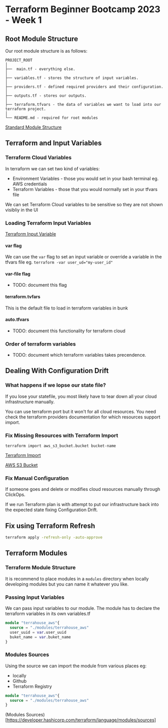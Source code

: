 # Terraform Beginner Bootcamp 2023 - Week 1

## Root Module Structure 

Our root module structure is as follows:

```
PROJECT_ROOT
│
├──  main.tf - everything else.
│
├── variables.tf - stores the structure of input variables.
│
├── providers.tf - defined required providers and their configuration.
│
├── outputs.tf - stores our outputs.
│
├── terraform.tfvars - the data of variables we want to load into our terraform project.
│
└── README.md - required for root modules
```

[Standard Module Structure](https://developer.hashicorp.com/terraform/language/modules/develop/structure)

## Terraform and Input Variables
### Terraform Cloud Variables 

In terraform we can set two kind of variables:
- Environment Variables - those you would set in your bash terminal eg. AWS credentials 
- Terraform Variables - those that you would normally set in your tfvars file 

We can set Terraform Cloud variables to be sensitive so they are not shown visibliy in the UI

### Loading Terraform Input Variables 
[Terraform Input Variable](https://developer.hashicorp.com/terraform/language/values/variables)

#### var flag
We can use the `var` flag to set an input variable or override a variable in the tfvars file eg. `terraform -var user_ud="my-user_id"`

#### var-file flag 
- TODO: document this flag 

#### terraform.tvfars 
This is the default file to load in terraform variables in bunk 

#### auto.tfvars 

- TODO: document this functionality for terraform cloud 

### Order of terraform variables

- TODO: document which terraform variables takes precendence. 


## Dealing With Configuration Drift 

### What happens if we lopse our state file?

If you lose your statefile, you most likely have to tear down all your cloud infrastructure manually.

You can use terraform port but it won't for all cloud resources. You need check the terraform providers documentation for which resources support import. 

### Fix Missing Resources with Terraform Import 

`terraform import aws_s3_bucket.bucket bucket-name`

[Terraform Import](https://developer.hashicorp.com/terraform/cli/import)

[AWS S3 Bucket](https://registry.terraform.io/providers/hashicorp/aws/latest/docs/resources/s3_bucket#import)

### Fix Manual Configuration 

If someone goes and delete or modifies cloud resources manually through ClickOps. 

If we run Terraform plan is with attempt to put our infrastructure back into the expected state fixing Configuration Drift. 

## Fix using Terraform Refresh 

```sh 
terraform apply -refresh-only -auto-approve 
```

## Terraform Modules 

### Terraform Module Structure 

It is recommend to place modules in a `modules` directory when locally developing modules but you can name it whatever you like. 

### Passing Input Variables 

We can pass input variables to our module.
The module has to declare the terraform variables in its own variables.tf

```tf 
module "terrahouse_aws"{
  source = "./modules/terrahouse_aws"
  user_uuid = var.user_uuid
  buket_name = var.buket_name
}
```

### Modules Sources 

Using the source we can import the module from various places eg:
- locally 
- Github 
- Terraform Registry 

```tf 
module "terrahouse_aws"{
  source = "./modules/terrahouse_aws"
}
```

(Modules Sources)[https://developer.hashicorp.com/terraform/language/modules/sources]


